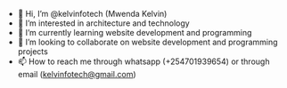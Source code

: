 - 👋 Hi, I’m @kelvinfotech (Mwenda Kelvin)
- 👀 I’m interested in architecture and technology
- 🌱 I’m currently learning website development and programming
- 💞️ I’m looking to collaborate on website development and programming projects
- 📫 How to reach me through whatsapp (+254701939654) or through email (kelvinfotech@gmail.com)

<!---
kelvinfotech/kelvinfotech is a ✨ special ✨ repository because its `README.md` (this file) appears on your GitHub profile.
You can click the Preview link to take a look at your changes.
--->
